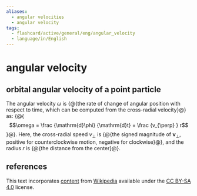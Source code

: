 ```yaml
---
aliases:
  - angular velocities
  - angular velocity
tags:
  - flashcard/active/general/eng/angular_velocity
  - language/in/English
---
```


# angular velocity

## orbital angular velocity of a point particle

The angular velocity $\omega$ is {@{the rate of change of angular position with respect to time, which can be computed from the cross-radial velocity}@} as: {@{$$\omega = \frac {\mathrm{d}\phi} {\mathrm{d}t} = \frac {v_{\perp} } r$$}@}. Here, the cross-radial speed $v_{\perp}$ is {@{the signed magnitude of $\mathbf{v}_{\perp}$, positive for counterclockwise motion, negative for clockwise}@}, and the radius $r$ is {@{the distance from the center}@}. <!--SR:!2025-05-05,239,330!2025-07-03,284,330!2025-01-18,152,310!2025-05-14,246,330-->

## references

This text incorporates [content](https://en.wikipedia.org/wiki/angular_velocity) from [Wikipedia](Wikipedia.md) available under the [CC BY-SA 4.0](https://creativecommons.org/licenses/by-sa/4.0/) license.
